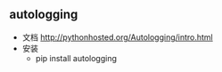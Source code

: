 ## autologging
- 文档 http://pythonhosted.org/Autologging/intro.html
- 安装
    - pip install autologging
